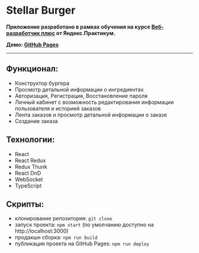 # Stellar Burger
**Приложение разработано в рамках обучения на курсе [Веб-разработчик плюс](https://practicum.yandex.ru/web-plus/) от Яндекс.Практикум.**

**Демо: [GitHub Pages](https://skirill-develop.github.io/React-Burgers/)**

<hr>

## Функционал:
- Конструктор бургера
- Просмотр детальной информации о ингредиентах
- Авторизация, Регистрация, Восстановление пароля
- Личный кабинет с возможность редактирования информации пользователя и историей заказов
- Лента заказов и просмотр детальной информации о заказе
- Создание заказа

## Технологии:
- React
- React Redux
- Redux Thunk
- React DnD
- WebSocket
- TypeScript


## Cкрипты:
- клонирование репозитория: `git clone`
- запуск проекта: `npm start` (по умолчанию доступно на http://localhost:3000)
- продакшн сборка: `npm run build`
- публикация проекта на GitHub Pages: `npm run deploy`
